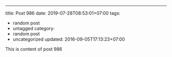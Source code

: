 ---
title: Post 986
date: 2019-07-28T08:53:01+07:00
tags:
  - random post
  - untagged
category:
  - random post
  - uncategorized
updated: 2016-09-05T17:13:23+07:00

This is content of post 986